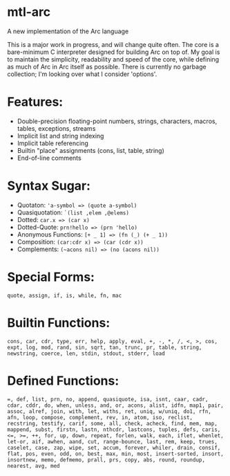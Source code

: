 mtl-arc
=======
A new implementation of the Arc language

This is a major work in progress, and will change quite often. 
The core is a bare-minimum C interpreter designed for building Arc on top of. 
My goal is to maintain the simplicity, readability and speed of the core, while defining as much of Arc in Arc itself as possible. 
There is currently no garbage collection; I'm looking over what I consider 'options'.

Features:
=========
* Double-precision floating-point numbers, strings, characters, macros, tables, exceptions, streams
* Implicit list and string indexing
* Implicit table referencing
* Builtin "place" assignments (cons, list, table, string)
* End-of-line comments

Syntax Sugar:
=============
* Quotaton: ``` 'a-symbol => (quote a-symbol) ```
* Quasiquotation: ``` `(list ,elem ,@elems) ```
* Dotted: ``` car.x => (car x) ```
* Dotted-Quote: ``` prn!hello => (prn 'hello) ```
* Anonymous Functions: ``` [+ _ 1] => (fn (_) (+ _ 1)) ```
* Composition: ``` (car:cdr x) => (car (cdr x)) ```
* Complements: ``` (~acons nil) => (no (acons nil)) ```

Special Forms:
==============
```quote, assign, if, is, while, fn, mac```

Builtin Functions:
==================
```cons, car, cdr, type, err, help, apply, eval, +, -, *, /, <, >, cos, expt, log, mod, rand, sin, sqrt, tan, trunc, pr, table, string, newstring, coerce, len, stdin, stdout, stderr, load```

Defined Functions:
==================
```=, def, list, prn, no, append, quasiquote, isa, isnt, caar, cadr, cdar, cddr, do, when, unless, and, or, acons, alist, idfn, map1, pair, assoc, alref, join, with, let, withs, ret, uniq, w/uniq, do1, rfn, afn, loop, compose, complement, rev, in, atom, iso, reclist, recstring, testify, carif, some, all, check, acheck, find, mem, map, mappend, subst, firstn, lastn, nthcdr, lastcons, tuples, defs, caris, <=, >=, ++, for, up, down, repeat, forlen, walk, each, iflet, whenlet, let-or, aif, awhen, aand, cut, range-bounce, last, rem, keep, trues, caselet, case, zap, wipe, set, accum, forever, whiler, drain, consif, flat, pos, even, odd, on, best, max, min, most, insert-sorted, insort, insortnew, memo, defmemo, prall, prs, copy, abs, round, roundup, nearest, avg, med```